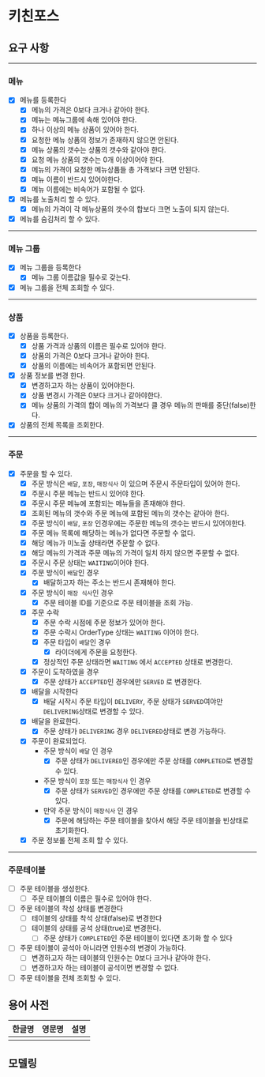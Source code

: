 # 키친포스

## 요구 사항

----

### 메뉴

- [X] 메뉴를 등록한다
    - [X] 메뉴의 가격은 0보다 크거나 같아야 한다.
    - [X] 메뉴는 메뉴그룹에 속해 있어야 한다.
    - [X] 하나 이상의 메뉴 상품이 있어야 한다.
    - [X] 요청한 메뉴 상품의 정보가 존재하지 않으면 안된다.
    - [X] 메뉴 상품의 갯수는 상품의 갯수와 같아야 한다.
    - [X] 요청 메뉴 상품의 갯수는 0개 이상이어야 한다.
    - [X] 메뉴의 가격이 요청한 메뉴상품들 총 가격보다 크면 안된다.
    - [X] 메뉴 이름이 반드시 있어야한다.
    - [X] 메뉴 이름에는 비속어가 포함될 수 없다.

- [X] 메뉴를 노출처리 할 수 있다.
    - [X] 메뉴의 가격이 각 메뉴상품의 갯수의 합보다 크면 노출이 되지 않는다.
- [X] 메뉴를 숨김처리 할 수 있다.

----

### 메뉴 그룹

- [X] 메뉴 그룹을 등록한다
    - [X] 메뉴 그룹 이름값을 필수로 갖는다.
- [X] 메뉴 그룹을 전체 조회할 수 있다.

----

### 상품

- [X] 상품을 등록한다.
    - [X] 상품 가격과 상품의 이름은 필수로 있어야 한다.
    - [X] 상품의 가격은 0보다 크거나 같아야 한다.
    - [X] 상품의 이름에는 비속어가 포함되면 안된다.

- [X] 상품 정보를 변경 한다.
    - [X] 변경하고자 하는 상품이 있어야한다.
    - [X] 상품 변경시 가격은 0보다 크거나 같아야한다.
    - [X] 메뉴 상품의 가격의 합이 메뉴의 가격보다 클 경우 메뉴의 판매를 중단(false)한다.

- [X] 상품의 전체 목록을 조회한다.

----

### 주문

- [X] 주문을 할 수 있다.
    - [X] 주문 방식은 `배달`, `포장`, `매장식사` 이 있으며 주문시 주문타입이 있어야 한다.
    - [X] 주문시 주문 메뉴는 반드시 있어야 한다.
    - [X] 주문시 주문 메뉴에 포함되는 메뉴들을 존재해야 한다.
    - [X] 조회된 메뉴의 갯수와 주문 메뉴에 포함된 메뉴의 갯수는 같아야 한다.
    - [X] 주문 방식이 `배달`, `포장` 인경우에는 주문한 메뉴의 갯수는 반드시 있어야한다.
    - [X] 주문 메뉴 목록에 해당하는 메뉴가 없다면 주문할 수 없다.
    - [X] 해당 메뉴가 미노출 상태라면 주문할 수 없다.
    - [X] 해당 메뉴의 가격과 주문 메뉴의 가격이 일치 하지 않으면 주문할 수 없다.
    - [X] 주문시 주문 상태는 `WAITING`이어야 한다.
    - [X] 주문 방식이 `배달`인 경우
        - [X] 배달하고자 하는 주소는 반드시 존재해야 한다.
    - [X] 주문 방식이 `매장 식사`인 경우
        - [X] 주문 테이블 ID를 기준으로 주문 테이블을 조회 가능.

    - [X] 주문 수락
      - [X] 주문 수락 시점에 주문 정보가 있어야 한다.
      - [X] 주문 수락시 OrderType 상태는 `WAITING` 이어야 한다.
      - [X] 주문 타입이 `배달`인 경우
          - [X] 라이더에게 주문을 요청한다.
      - [X] 정상적인 주문 상태라면 `WAITING` 에서 `ACCEPTED` 상태로 변경한다.

    - [X] 주문이 도착하였을 경우
        - [X] 주문 상태가 `ACCEPTED`인 경우에만 `SERVED` 로 변경한다.

    - [X] 배달을 시작한다
        - [X] 배달 시작시 주문 타입이 `DELIVERY`, 주문 상태가 `SERVED`여야만 `DELIVERING`상태로 변경할 수 있다.

    - [X] 배달을 완료한다.
        - [X] 주문 상태가 `DELIVERING` 경우 `DELIVERED`상태로 변경 가능하다.

    - [X] 주문이 완료되었다.
        - 주문 방식이 `배달` 인 경우
            - [X] 주문 상태가 `DELIVERED`인 경우에만 주문 상태를 `COMPLETED`로 변경할 수 있다.
        - 주문 방식이 `포장` 또는 `매장식사` 인 경우
            - [X] 주문 상태가 `SERVED`인 경우에만 주문 상태를 `COMPLETED`로 변경할 수 있다.
        - 만약 주문 방식이 `매장식사` 인 경우
            - [X] 주문에 해당하는 주문 테이블을 찾아서 해당 주문 테이블을 빈상태로 초기화한다.
    - [X] 주문 정보롤 전체 조회 할 수 있다.

----

### 주문테이블

- [ ] 주문 테이블을 생성한다.
    - [ ] 주문 테이블의 이름은 필수로 있어야 한다.

- [ ] 주문 테이블의 착성 상태를 변경한다
    - [ ] 테이블의 상태를 착석 상태(false)로 변경한다
    - [ ] 테이블의 상태를 공석 상태(true)로 변경한다.
        - [ ] 주문 상태가 `COMPLETED`인 주문 테이블이 있다면 초기화 할 수 있다

- [ ] 주문 테이블이 공석아 아니라면 인원수의 변경이 가능하다.
    - [ ] 변경하고자 하는 테이블의 인원수는 0보다 크거나 같아야 한다.
    - [ ] 변경하고자 하는 테이블이 공석이면 변경할 수 없다.

- [ ] 주문 테이블을 전체 조회할 수 있다.

## 용어 사전

| 한글명 | 영문명 | 설명 |
| --- | --- | --- |
|  |  |  |

## 모델링
